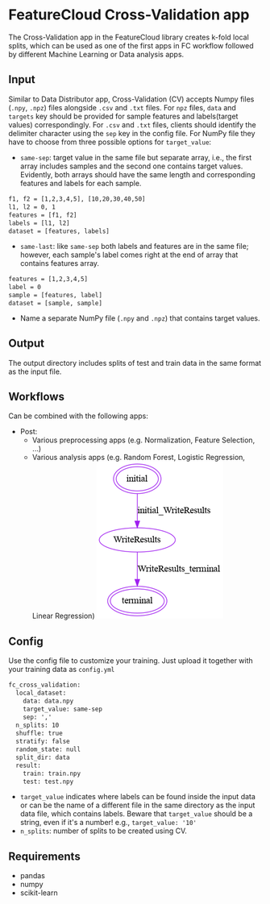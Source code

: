 # FeatureCloud Cross-Validation app
The Cross-Validation app in the FeatureCloud library creates k-fold local splits, which can be used as one of the
first apps in FC workflow followed by different Machine Learning or Data analysis apps.

## Input
Similar to Data Distributor app, Cross-Validation (CV) accepts Numpy files (`.npy`, `.npz`) files alongside `.csv` and `.txt` files.
For `npz` files, `data` and `targets` key should be provided for sample features and labels(target values) correspondingly. 
For `.csv` and `.txt` files, clients should identify the delimiter character using the `sep` key in the config file. For NumPy file 
they have to choose from three possible options for `target_value`:
- `same-sep`: target value in the same file but separate array, i.e., the first array includes samples and the second one contains target values.
  Evidently, both arrays should have the same length and corresponding features and labels for each sample.
```angular2html
f1, f2 = [1,2,3,4,5], [10,20,30,40,50]
l1, l2 = 0, 1
features = [f1, f2]
labels = [l1, l2]
dataset = [features, labels]
``` 

- `same-last`: like `same-sep` both labels and features are in the same file; however, each sample's label comes right
   at the end of array that contains features array. 
```angular2html
features = [1,2,3,4,5]
label = 0
sample = [features, label]
dataset = [sample, sample]
``` 
- Name a separate NumPy file (`.npy` and `.npz`) that contains target values.
## Output
The output directory includes splits of test and train data in the same format as the input file.

## Workflows
Can be combined with the following apps:
- Post: 
  - Various preprocessing apps (e.g. Normalization, Feature Selection, ...) 
  - Various analysis apps (e.g. Random Forest, Logistic Regression, Linear Regression)
![Diagram](data/images/CrossValidation.png)
## Config
Use the config file to customize your training. Just upload it together with your training data as `config.yml`
```
fc_cross_validation:
  local_dataset:
    data: data.npy
    target_value: same-sep
    sep: ','
  n_splits: 10
  shuffle: true
  stratify: false
  random_state: null
  split_dir: data
  result:
    train: train.npy
    test: test.npy
```
- `target_value` indicates where labels can be found inside the input data or can be the name of a different file in the 
same directory as the input data file, which contains labels. Beware that `target_value` should be a string, even if it's a number!
e.g., `target_value: '10'` 
- `n_splits`: number of splits to be created using CV.

## Requirements
- pandas
- numpy
- scikit-learn
